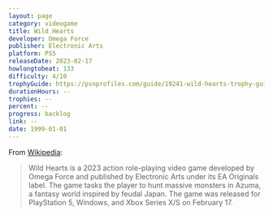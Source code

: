 ```yaml
---
layout: page
category: videogame
title: Wild Hearts
developer: Omega Force
publisher: Electronic Arts
platform: PS5
releaseDate: 2023-02-17
howlongtobeat: 133
difficulty: 4/10
trophyGuide: https://psnprofiles.com/guide/19241-wild-hearts-trophy-guide
durationHours: --
trophies: --
percent: --
progress: backlog
link: --
date: 1999-01-01
---
```


From [Wikipedia](https://en.wikipedia.org/wiki/Wild_Hearts_(video_game)):

> Wild Hearts is a 2023 action role-playing video game developed by Omega Force and published by Electronic Arts under its EA Originals label. The game tasks the player to hunt massive monsters in Azuma, a fantasy world inspired by feudal Japan. The game was released for PlayStation 5, Windows, and Xbox Series X/S on February 17.
